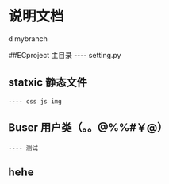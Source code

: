 #  说明文档
d
mybranch

##ECproject 主目录 
    ---- setting.py

## statxic 静态文件
    ---- css js img

## Buser 用户类（。。@%%#￥@）
    ---- 测试
## hehe
